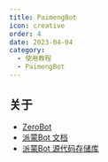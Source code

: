 ```yaml
---
title: PaimengBot
icon: creative
order: 4
date: 2023-04-04
category:
  - 使用教程
  - PaimengBot
---
```


## 关于

- [ZeroBot](https://github.com/wdvxdr1123/ZeroBot)
- [派蒙Bot 文档](https://richeyjang.github.io/PaimengBot)
- [派蒙Bot 源代码存储库](https://github.com/RicheyJang/PaimengBot)